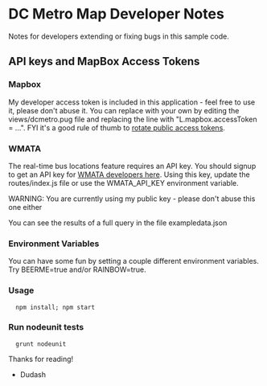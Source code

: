 # DC Metro Map Developer Notes
Notes for developers extending or fixing bugs in this sample code.

## API keys and MapBox Access Tokens
### Mapbox
My developer access token is included in this application - feel free to use it, please don't abuse it.  You can replace with your own by editing the views/dcmetro.pug file and replacing the line with "L.mapbox.accessToken = ...".  FYI it's a good rule of thumb to [rotate public access tokens][2].

### WMATA
The real-time bus locations feature requires an API key.  You should signup to get an API key for [WMATA developers here][1].  Using this key, update the routes/index.js file or use the WMATA_API_KEY environment variable.

WARNING: You are currently using my public key - please don't abuse this one either

You can see the results of a full query in the file exampledata.json

### Environment Variables
You can have some fun by setting a couple different environment variables.  Try BEERME=true and/or RAINBOW=true.

### Usage
      npm install; npm start

### Run nodeunit tests
      grunt nodeunit

Thanks for reading!
- Dudash

[1]: https://developer.wmata.com/developer
[2]: https://www.mapbox.com/help/rotate-access-token/
[3]: https://developer.wmata.com/demokey
